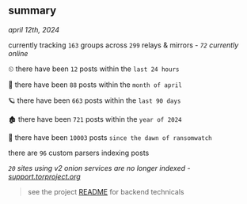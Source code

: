 
## summary
_april 12th, 2024_

currently tracking `163` groups across `299` relays & mirrors - _`72` currently online_

⏲ there have been `12` posts within the `last 24 hours`

🦈 there have been `88` posts within the `month of april`

🪐 there have been `663` posts within the `last 90 days`

🏚 there have been `721` posts within the `year of 2024`

🦕 there have been `10003` posts `since the dawn of ransomwatch`

there are `96` custom parsers indexing posts

_`20` sites using v2 onion services are no longer indexed - [support.torproject.org](https://support.torproject.org/onionservices/v2-deprecation/)_

> see the project [README](https://github.com/joshhighet/ransomwatch#ransomwatch--) for backend technicals

